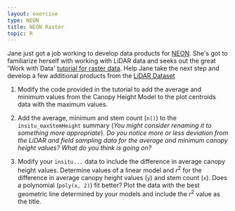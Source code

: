 ```yaml
---
layout: exercise
type: NEON
title: NEON Raster
topic: R
---
```


Jane just got a job working to develop data products for [NEON](http://www.neonscience.org/). 
She's got to familiarize herself with working with LiDAR data and seeks out the 
great 'Work with Data' [tutorial for raster data](http://neondataskills.org/lidar-data/lidar-data-rasters-in-R/). 
Help Jane take the next step and develop a few additional products from the 
[LiDAR Dataset](http://www.neonhighered.org/Data/LidarActivity/CHM_InSitu_Data.zip)

1. Modify the code provided in the tutorial to add the average and minimum
values from the Canopy Height Model to the plot centroids data with the maximum 
values.

2. Add the average, minimum and stem count (`n()`) to the `insitu_maxStemHeight` 
summary (*You might consider renaming it to something more appropriate*). *Do 
you notice more or less deviation from the LiDAR and field sampling data 
for the average and minimum canopy height values? What do you think is going on?*

3. Modify your `insitu...` data to include the difference in average canopy 
height values. Determine values of a linear model and *r*<sup>2</sup> for the  
difference in average canopy height values (`y`) and stem count (`x`). Does a 
polynomial (`poly(x, 2)`) fit better? Plot the data with the best geometric line 
determined by your models and include the *r*<sup>2</sup> value as the title.
